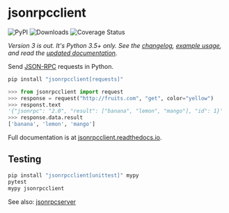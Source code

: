 # jsonrpcclient

![PyPI](https://img.shields.io/pypi/v/jsonrpcclient.svg)
![Downloads](https://pepy.tech/badge/jsonrpcclient)
![Coverage Status](https://coveralls.io/repos/github/bcb/jsonrpcclient/badge.svg?branch=master)

*Version 3 is out. It's Python 3.5+ only. See the
[changelog](https://github.com/bcb/jsonrpcclient/blob/master/CHANGELOG.md),
[example usage](https://jsonrpcclient.readthedocs.io/en/latest/examples.html),
and read the [updated documentation](https://jsonrpcclient.readthedocs.io/).*

Send [JSON-RPC](http://www.jsonrpc.org/) requests in Python.

```sh
pip install "jsonrpcclient[requests]"
```

```python
>>> from jsonrpcclient import request
>>> response = request("http://fruits.com", "get", color="yellow")
>>> responst.text
'{"jsonrpc": "2.0", "result": ["banana", "lemon", "mango"], "id": 1}'
>>> response.data.result
['banana', 'lemon', 'mango']
```

Full documentation is at [jsonrpcclient.readthedocs.io](https://jsonrpcclient.readthedocs.io/).

## Testing

```sh
pip install "jsonrpcclient[unittest]" mypy
pytest
mypy jsonrpcclient
```

See also: [jsonrpcserver](https://github.com/bcb/jsonrpcserver)
